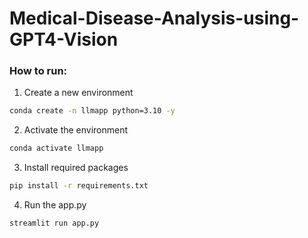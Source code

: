 # Medical-Disease-Analysis-using-GPT4-Vision

### How to run:

1. Create a new environment 

```bash
conda create -n llmapp python=3.10 -y
```

2. Activate the environment

```bash
conda activate llmapp
```

3. Install required packages

```bash
pip install -r requirements.txt
```


4. Run the app.py

```bash
streamlit run app.py
```